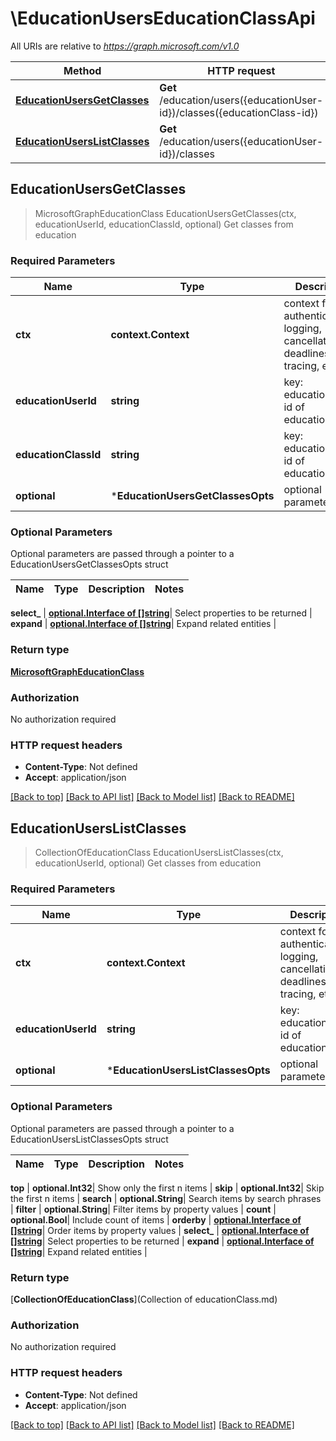 # \EducationUsersEducationClassApi

All URIs are relative to *https://graph.microsoft.com/v1.0*

Method | HTTP request | Description
------------- | ------------- | -------------
[**EducationUsersGetClasses**](EducationUsersEducationClassApi.md#EducationUsersGetClasses) | **Get** /education/users({educationUser-id})/classes({educationClass-id}) | Get classes from education
[**EducationUsersListClasses**](EducationUsersEducationClassApi.md#EducationUsersListClasses) | **Get** /education/users({educationUser-id})/classes | Get classes from education



## EducationUsersGetClasses

> MicrosoftGraphEducationClass EducationUsersGetClasses(ctx, educationUserId, educationClassId, optional)
Get classes from education

### Required Parameters


Name | Type | Description  | Notes
------------- | ------------- | ------------- | -------------
**ctx** | **context.Context** | context for authentication, logging, cancellation, deadlines, tracing, etc.
**educationUserId** | **string**| key: educationUser-id of educationUser | 
**educationClassId** | **string**| key: educationClass-id of educationClass | 
 **optional** | ***EducationUsersGetClassesOpts** | optional parameters | nil if no parameters

### Optional Parameters

Optional parameters are passed through a pointer to a EducationUsersGetClassesOpts struct


Name | Type | Description  | Notes
------------- | ------------- | ------------- | -------------


 **select_** | [**optional.Interface of []string**](string.md)| Select properties to be returned | 
 **expand** | [**optional.Interface of []string**](string.md)| Expand related entities | 

### Return type

[**MicrosoftGraphEducationClass**](microsoft.graph.educationClass.md)

### Authorization

No authorization required

### HTTP request headers

- **Content-Type**: Not defined
- **Accept**: application/json

[[Back to top]](#) [[Back to API list]](../README.md#documentation-for-api-endpoints)
[[Back to Model list]](../README.md#documentation-for-models)
[[Back to README]](../README.md)


## EducationUsersListClasses

> CollectionOfEducationClass EducationUsersListClasses(ctx, educationUserId, optional)
Get classes from education

### Required Parameters


Name | Type | Description  | Notes
------------- | ------------- | ------------- | -------------
**ctx** | **context.Context** | context for authentication, logging, cancellation, deadlines, tracing, etc.
**educationUserId** | **string**| key: educationUser-id of educationUser | 
 **optional** | ***EducationUsersListClassesOpts** | optional parameters | nil if no parameters

### Optional Parameters

Optional parameters are passed through a pointer to a EducationUsersListClassesOpts struct


Name | Type | Description  | Notes
------------- | ------------- | ------------- | -------------

 **top** | **optional.Int32**| Show only the first n items | 
 **skip** | **optional.Int32**| Skip the first n items | 
 **search** | **optional.String**| Search items by search phrases | 
 **filter** | **optional.String**| Filter items by property values | 
 **count** | **optional.Bool**| Include count of items | 
 **orderby** | [**optional.Interface of []string**](string.md)| Order items by property values | 
 **select_** | [**optional.Interface of []string**](string.md)| Select properties to be returned | 
 **expand** | [**optional.Interface of []string**](string.md)| Expand related entities | 

### Return type

[**CollectionOfEducationClass**](Collection of educationClass.md)

### Authorization

No authorization required

### HTTP request headers

- **Content-Type**: Not defined
- **Accept**: application/json

[[Back to top]](#) [[Back to API list]](../README.md#documentation-for-api-endpoints)
[[Back to Model list]](../README.md#documentation-for-models)
[[Back to README]](../README.md)

